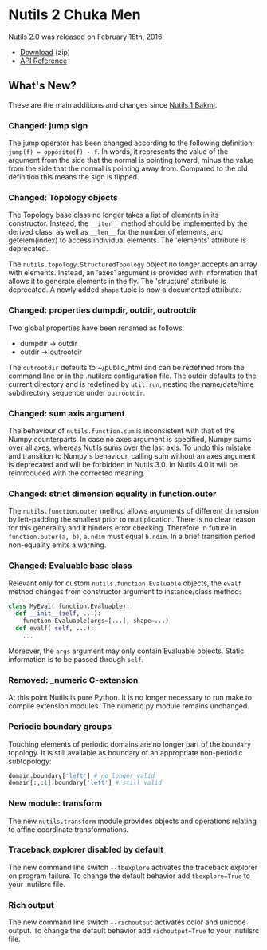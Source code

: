 # Nutils 2 Chuka Men

Nutils 2.0 was released on February 18th, 2016.
- [Download](https://github.com/evalf/nutils/archive/refs/tags/v2.0.zip) (zip)
- [API Reference](http://docs.nutils.org/en/v2.0/)

## What's New?

These are the main additions and changes since [Nutils 1 Bakmi](release-1.md).

### Changed: jump sign

The jump operator has been changed according to the following definition:
`jump(f) = opposite(f) - f`. In words, it represents the value of the argument
from the side that the normal is pointing toward, minus the value from the side
that the normal is pointing away from. Compared to the old definition this
means the sign is flipped.

### Changed: Topology objects

The Topology base class no longer takes a list of elements in its constructor.
Instead, the `__iter__` method should be implemented by the derived class, as
well as `__len__` for the number of elements, and getelem(index) to access
individual elements. The 'elements' attribute is deprecated.

The `nutils.topology.StructuredTopology` object no longer accepts an array with
elements. Instead, an 'axes' argument is provided with information that allows
it to generate elements in the fly. The 'structure' attribute is deprecated. A
newly added `shape` tuple is now a documented attribute.

### Changed: properties dumpdir, outdir, outrootdir

Two global properties have been renamed as follows:

- dumpdir → outdir
- outdir → outrootdir

The `outrootdir` defaults to ~/public_html and can be redefined from the
command line or in the .nutilsrc configuration file. The outdir defaults to the
current directory and is redefined by `util.run`, nesting the name/date/time
subdirectory sequence under `outrootdir`.

### Changed: sum axis argument

The behaviour of `nutils.function.sum` is inconsistent with that of the Numpy
counterparts. In case no axes argument is specified, Numpy sums over all axes,
whereas Nutils sums over the last axis. To undo this mistake and transition to
Numpy's behaviour, calling sum without an axes argument is deprecated and will
be forbidden in Nutils 3.0. In Nutils 4.0 it will be reintroduced with the
corrected meaning.

### Changed: strict dimension equality in function.outer

The `nutils.function.outer` method allows arguments of different dimension by
left-padding the smallest prior to multiplication. There is no clear reason for
this generality and it hinders error checking. Therefore in future in
`function.outer(a, b)`, `a.ndim` must equal `b.ndim`. In a brief transition
period non-equality emits a warning.

### Changed: Evaluable base class

Relevant only for custom `nutils.function.Evaluable` objects, the `evalf`
method changes from constructor argument to instance/class method:

```python
class MyEval( function.Evaluable):
  def __init__(self, ...):
    function.Evaluable(args=[...], shape=...)
  def evalf( self, ...):
    ...
```

Moreover, the `args` argument may only contain Evaluable objects. Static
information is to be passed through `self`.

### Removed: _numeric C-extension

At this point Nutils is pure Python. It is no longer necessary to run make to
compile extension modules. The numeric.py module remains unchanged.

### Periodic boundary groups

Touching elements of periodic domains are no longer part of the `boundary`
topology. It is still available as boundary of an appropriate non-periodic
subtopology:

```python
domain.boundary['left'] # no longer valid
domain[:,:1].boundary['left'] # still valid
```

### New module: transform

The new `nutils.transform` module provides objects and operations relating to
affine coordinate transformations.

### Traceback explorer disabled by default

The new command line switch `--tbexplore` activates the traceback explorer on
program failure. To change the default behavior add `tbexplore=True` to your
.nutilsrc file.

### Rich output

The new command line switch `--richoutput` activates color and unicode output.
To change the default behavior add `richoutput=True` to your .nutilsrc file.
